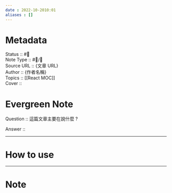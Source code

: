 ```yaml
---
date : 2022-10-2010:01
aliases : []
---
```

# Metadata
Status :: #🌱 <br>
Note Type :: #📨/📝 <br>
Source URL :: {文章 URL} <br>
Author :: {作者名稱} <br>
Topics :: [[React MOC]] <br>
Cover ::

# Evergreen Note

Question :: 這篇文章主要在說什麼 ?

Answer ::

---

# How to use

---

# Note